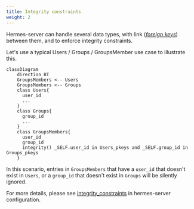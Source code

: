 ```yaml
---
title: Integrity constraints
weight: 2
---
```


Hermes-server can handle several data types, with link (*[foreign keys](../../how-it-works/hermes-client/foreign-keys/)*) between them, and to enforce integrity constraints.

Let's use a typical Users / Groups / GroupsMember use case to illustrate this.

```mermaid
classDiagram
    direction BT
    GroupsMembers <-- Users
    GroupsMembers <-- Groups
    class Users{
      user_id
      ...
    }
    class Groups{
      group_id
      ...
    }
    class GroupsMembers{
      user_id
      group_id
      integrity() _SELF.user_id in Users_pkeys and _SELF.group_id in Groups_pkeys
    }
```

In this scenario, entries in `GroupsMembers` that have a `user_id` that doesn't exist in `Users`, or a `group_id` that doesn't exist in `Groups` will be silently ignored.

For more details, please see [integrity_constraints](../../../setup/configuration/hermes-server/#hermes-server.datamodel.data-type-name.integrity_constraints) in hermes-server configuration.
